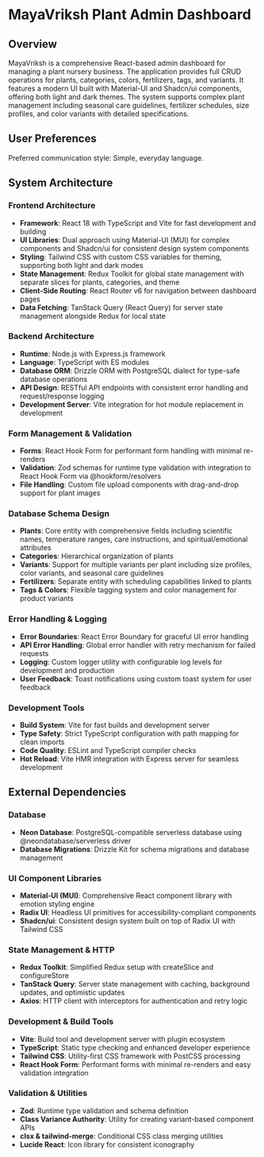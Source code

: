 # MayaVriksh Plant Admin Dashboard

## Overview

MayaVriksh is a comprehensive React-based admin dashboard for managing a plant nursery business. The application provides full CRUD operations for plants, categories, colors, fertilizers, tags, and variants. It features a modern UI built with Material-UI and Shadcn/ui components, offering both light and dark themes. The system supports complex plant management including seasonal care guidelines, fertilizer schedules, size profiles, and color variants with detailed specifications.

## User Preferences

Preferred communication style: Simple, everyday language.

## System Architecture

### Frontend Architecture
- **Framework**: React 18 with TypeScript and Vite for fast development and building
- **UI Libraries**: Dual approach using Material-UI (MUI) for complex components and Shadcn/ui for consistent design system components
- **Styling**: Tailwind CSS with custom CSS variables for theming, supporting both light and dark modes
- **State Management**: Redux Toolkit for global state management with separate slices for plants, categories, and theme
- **Client-Side Routing**: React Router v6 for navigation between dashboard pages
- **Data Fetching**: TanStack Query (React Query) for server state management alongside Redux for local state

### Backend Architecture
- **Runtime**: Node.js with Express.js framework
- **Language**: TypeScript with ES modules
- **Database ORM**: Drizzle ORM with PostgreSQL dialect for type-safe database operations
- **API Design**: RESTful API endpoints with consistent error handling and request/response logging
- **Development Server**: Vite integration for hot module replacement in development

### Form Management & Validation
- **Forms**: React Hook Form for performant form handling with minimal re-renders
- **Validation**: Zod schemas for runtime type validation with integration to React Hook Form via @hookform/resolvers
- **File Handling**: Custom file upload components with drag-and-drop support for plant images

### Database Schema Design
- **Plants**: Core entity with comprehensive fields including scientific names, temperature ranges, care instructions, and spiritual/emotional attributes
- **Categories**: Hierarchical organization of plants
- **Variants**: Support for multiple variants per plant including size profiles, color variants, and seasonal care guidelines
- **Fertilizers**: Separate entity with scheduling capabilities linked to plants
- **Tags & Colors**: Flexible tagging system and color management for product variants

### Error Handling & Logging
- **Error Boundaries**: React Error Boundary for graceful UI error handling
- **API Error Handling**: Global error handler with retry mechanism for failed requests
- **Logging**: Custom logger utility with configurable log levels for development and production
- **User Feedback**: Toast notifications using custom toast system for user feedback

### Development Tools
- **Build System**: Vite for fast builds and development server
- **Type Safety**: Strict TypeScript configuration with path mapping for clean imports
- **Code Quality**: ESLint and TypeScript compiler checks
- **Hot Reload**: Vite HMR integration with Express server for seamless development

## External Dependencies

### Database
- **Neon Database**: PostgreSQL-compatible serverless database using @neondatabase/serverless driver
- **Database Migrations**: Drizzle Kit for schema migrations and database management

### UI Component Libraries
- **Material-UI (MUI)**: Comprehensive React component library with emotion styling engine
- **Radix UI**: Headless UI primitives for accessibility-compliant components
- **Shadcn/ui**: Consistent design system built on top of Radix UI with Tailwind CSS

### State Management & HTTP
- **Redux Toolkit**: Simplified Redux setup with createSlice and configureStore
- **TanStack Query**: Server state management with caching, background updates, and optimistic updates
- **Axios**: HTTP client with interceptors for authentication and retry logic

### Development & Build Tools
- **Vite**: Build tool and development server with plugin ecosystem
- **TypeScript**: Static type checking and enhanced developer experience
- **Tailwind CSS**: Utility-first CSS framework with PostCSS processing
- **React Hook Form**: Performant forms with minimal re-renders and easy validation integration

### Validation & Utilities
- **Zod**: Runtime type validation and schema definition
- **Class Variance Authority**: Utility for creating variant-based component APIs
- **clsx & tailwind-merge**: Conditional CSS class merging utilities
- **Lucide React**: Icon library for consistent iconography
